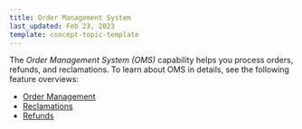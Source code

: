 ```yaml
---
title: Order Management System
last_updated: Feb 23, 2023
template: concept-topic-template
---
```


The *Order Management System (OMS)* capability helps you process orders, refunds, and reclamations. To learn about OMS in details, see the following feature overviews:


* [Order Management](/docs/pbc/all/order-management-system/{{page.version}}/base-shop/order-management-feature-overview/order-management-feature-overview.html)
* [Reclamations](/docs/pbc/all/order-management-system/{{page.version}}/base-shop/reclamations-feature-overview.html)
* [Refunds](/docs/pbc/all/order-management-system/{{page.version}}/base-shop/refunds-feature-overview.html)
